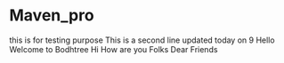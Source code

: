 # Maven_pro
this is for testing purpose
This is a second line updated today on 9
Hello Welcome to Bodhtree
Hi How are you Folks
Dear Friends